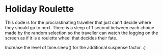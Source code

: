 # Holiday Roulette

This code is for the procrastinating traveller that just can't decide where they
should go to next. There is a sleep of 1 second between each choice made by the
random selection so the traveller can watch the logging on the screen as if it
is a roulette wheel that decides their fate.

Increase the level of time.sleep() for the additional suspense factor. :)
